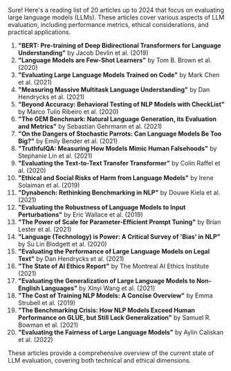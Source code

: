 Sure! Here's a reading list of 20 articles up to 2024 that focus on evaluating large language models (LLMs). These articles cover various aspects of LLM evaluation, including performance metrics, ethical considerations, and practical applications.

1. **"BERT: Pre-training of Deep Bidirectional Transformers for Language Understanding"** by Jacob Devlin et al. (2019)
2. **"Language Models are Few-Shot Learners"** by Tom B. Brown et al. (2020)
3. **"Evaluating Large Language Models Trained on Code"** by Mark Chen et al. (2021)
4. **"Measuring Massive Multitask Language Understanding"** by Dan Hendrycks et al. (2021)
5. **"Beyond Accuracy: Behavioral Testing of NLP Models with CheckList"** by Marco Tulio Ribeiro et al. (2020)
6. **"The GEM Benchmark: Natural Language Generation, its Evaluation and Metrics"** by Sebastian Gehrmann et al. (2021)
7. **"On the Dangers of Stochastic Parrots: Can Language Models Be Too Big?"** by Emily Bender et al. (2021)
8. **"TruthfulQA: Measuring How Models Mimic Human Falsehoods"** by Stephanie Lin et al. (2021)
9. **"Evaluating the Text-to-Text Transfer Transformer"** by Colin Raffel et al. (2020)
10. **"Ethical and Social Risks of Harm from Language Models"** by Irene Solaiman et al. (2019)
11. **"Dynabench: Rethinking Benchmarking in NLP"** by Douwe Kiela et al. (2021)
12. **"Evaluating the Robustness of Language Models to Input Perturbations"** by Eric Wallace et al. (2019)
13. **"The Power of Scale for Parameter-Efficient Prompt Tuning"** by Brian Lester et al. (2021)
14. **"Language (Technology) is Power: A Critical Survey of 'Bias' in NLP"** by Su Lin Blodgett et al. (2020)
15. **"Evaluating the Performance of Large Language Models on Legal Text"** by Dan Hendrycks et al. (2021)
16. **"The State of AI Ethics Report"** by The Montreal AI Ethics Institute (2021)
17. **"Evaluating the Generalization of Large Language Models to Non-English Languages"** by Xinyi Wang et al. (2021)
18. **"The Cost of Training NLP Models: A Concise Overview"** by Emma Strubell et al. (2019)
19. **"The Benchmarking Crisis: How NLP Models Exceed Human Performance on GLUE, but Still Lack Generalization"** by Samuel R. Bowman et al. (2021)
20. **"Evaluating the Fairness of Large Language Models"** by Aylin Caliskan et al. (2022)

These articles provide a comprehensive overview of the current state of LLM evaluation, covering both technical and ethical dimensions.